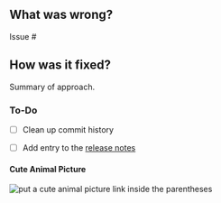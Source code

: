 ## What was wrong?

Issue #

## How was it fixed?

Summary of approach.

### To-Do

[//]: # (Stay ahead of things, add list items here!)
- [ ] Clean up commit history

[//]: # (For important changes that should go into the release notes please add a newsfragment file as explained here: https://github.com/libp2p/py-libp2p/blob/master/newsfragments/README.md)

[//]: # (See: https://py-libp2p.readthedocs.io/en/latest/contributing.html#pull-requests)
- [ ] Add entry to the [release notes](https://github.com/libp2p/py-libp2p/blob/master/newsfragments/README.md)

#### Cute Animal Picture

![put a cute animal picture link inside the parentheses]()
